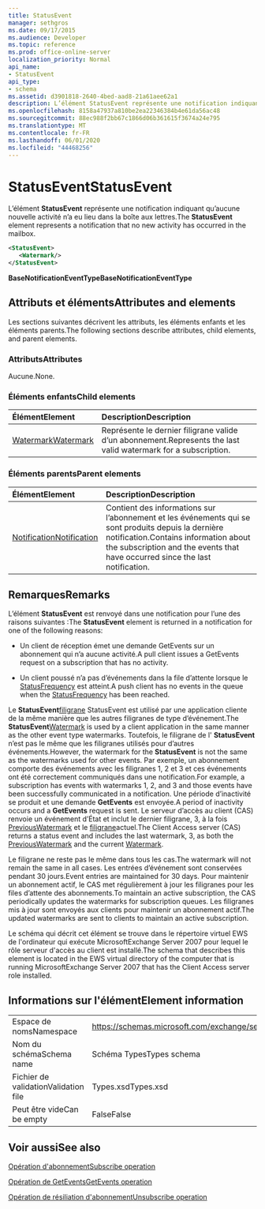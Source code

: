 ```yaml
---
title: StatusEvent
manager: sethgros
ms.date: 09/17/2015
ms.audience: Developer
ms.topic: reference
ms.prod: office-online-server
localization_priority: Normal
api_name:
- StatusEvent
api_type:
- schema
ms.assetid: d3901818-2640-4bed-aad8-21a61aee62a1
description: L’élément StatusEvent représente une notification indiquant qu’aucune nouvelle activité n’a eu lieu dans la boîte aux lettres.
ms.openlocfilehash: 8158a47937a810be2ea22346384b4e61da56ac48
ms.sourcegitcommit: 88ec988f2bb67c1866d06b361615f3674a24e795
ms.translationtype: MT
ms.contentlocale: fr-FR
ms.lasthandoff: 06/01/2020
ms.locfileid: "44468256"
---
```

# <a name="statusevent"></a><span data-ttu-id="980fa-103">StatusEvent</span><span class="sxs-lookup"><span data-stu-id="980fa-103">StatusEvent</span></span>

<span data-ttu-id="980fa-104">L’élément **StatusEvent** représente une notification indiquant qu’aucune nouvelle activité n’a eu lieu dans la boîte aux lettres.</span><span class="sxs-lookup"><span data-stu-id="980fa-104">The **StatusEvent** element represents a notification that no new activity has occurred in the mailbox.</span></span> 
  
```xml
<StatusEvent>
   <Watermark/>
</StatusEvent>
```

 <span data-ttu-id="980fa-105">**BaseNotificationEventType**</span><span class="sxs-lookup"><span data-stu-id="980fa-105">**BaseNotificationEventType**</span></span>
## <a name="attributes-and-elements"></a><span data-ttu-id="980fa-106">Attributs et éléments</span><span class="sxs-lookup"><span data-stu-id="980fa-106">Attributes and elements</span></span>

<span data-ttu-id="980fa-107">Les sections suivantes décrivent les attributs, les éléments enfants et les éléments parents.</span><span class="sxs-lookup"><span data-stu-id="980fa-107">The following sections describe attributes, child elements, and parent elements.</span></span>
  
### <a name="attributes"></a><span data-ttu-id="980fa-108">Attributs</span><span class="sxs-lookup"><span data-stu-id="980fa-108">Attributes</span></span>

<span data-ttu-id="980fa-109">Aucune.</span><span class="sxs-lookup"><span data-stu-id="980fa-109">None.</span></span>
  
### <a name="child-elements"></a><span data-ttu-id="980fa-110">Éléments enfants</span><span class="sxs-lookup"><span data-stu-id="980fa-110">Child elements</span></span>

|<span data-ttu-id="980fa-111">**Élément**</span><span class="sxs-lookup"><span data-stu-id="980fa-111">**Element**</span></span>|<span data-ttu-id="980fa-112">**Description**</span><span class="sxs-lookup"><span data-stu-id="980fa-112">**Description**</span></span>|
|:-----|:-----|
|[<span data-ttu-id="980fa-113">Watermark</span><span class="sxs-lookup"><span data-stu-id="980fa-113">Watermark</span></span>](watermark.md) <br/> |<span data-ttu-id="980fa-114">Représente le dernier filigrane valide d’un abonnement.</span><span class="sxs-lookup"><span data-stu-id="980fa-114">Represents the last valid watermark for a subscription.</span></span>  <br/> |
   
### <a name="parent-elements"></a><span data-ttu-id="980fa-115">Éléments parents</span><span class="sxs-lookup"><span data-stu-id="980fa-115">Parent elements</span></span>

|<span data-ttu-id="980fa-116">**Élément**</span><span class="sxs-lookup"><span data-stu-id="980fa-116">**Element**</span></span>|<span data-ttu-id="980fa-117">**Description**</span><span class="sxs-lookup"><span data-stu-id="980fa-117">**Description**</span></span>|
|:-----|:-----|
|[<span data-ttu-id="980fa-118">Notification</span><span class="sxs-lookup"><span data-stu-id="980fa-118">Notification</span></span>](notification-ex15websvcsotherref.md) <br/> |<span data-ttu-id="980fa-119">Contient des informations sur l’abonnement et les événements qui se sont produits depuis la dernière notification.</span><span class="sxs-lookup"><span data-stu-id="980fa-119">Contains information about the subscription and the events that have occurred since the last notification.</span></span>  <br/> |
   
## <a name="remarks"></a><span data-ttu-id="980fa-120">Remarques</span><span class="sxs-lookup"><span data-stu-id="980fa-120">Remarks</span></span>

<span data-ttu-id="980fa-121">L’élément **StatusEvent** est renvoyé dans une notification pour l’une des raisons suivantes :</span><span class="sxs-lookup"><span data-stu-id="980fa-121">The **StatusEvent** element is returned in a notification for one of the following reasons:</span></span> 
  
- <span data-ttu-id="980fa-122">Un client de réception émet une demande GetEvents sur un abonnement qui n’a aucune activité.</span><span class="sxs-lookup"><span data-stu-id="980fa-122">A pull client issues a GetEvents request on a subscription that has no activity.</span></span>
    
- <span data-ttu-id="980fa-123">Un client poussé n’a pas d’événements dans la file d’attente lorsque le [StatusFrequency](statusfrequency.md) est atteint.</span><span class="sxs-lookup"><span data-stu-id="980fa-123">A push client has no events in the queue when the [StatusFrequency](statusfrequency.md) has been reached.</span></span> 
    
<span data-ttu-id="980fa-124">Le **StatusEvent**[filigrane](watermark.md) StatusEvent est utilisé par une application cliente de la même manière que les autres filigranes de type d’événement.</span><span class="sxs-lookup"><span data-stu-id="980fa-124">The **StatusEvent**[Watermark](watermark.md) is used by a client application in the same manner as the other event type watermarks.</span></span> <span data-ttu-id="980fa-125">Toutefois, le filigrane de l' **StatusEvent** n’est pas le même que les filigranes utilisés pour d’autres événements.</span><span class="sxs-lookup"><span data-stu-id="980fa-125">However, the watermark for the **StatusEvent** is not the same as the watermarks used for other events.</span></span> <span data-ttu-id="980fa-126">Par exemple, un abonnement comporte des événements avec les filigranes 1, 2 et 3 et ces événements ont été correctement communiqués dans une notification.</span><span class="sxs-lookup"><span data-stu-id="980fa-126">For example, a subscription has events with watermarks 1, 2, and 3 and those events have been successfully communicated in a notification.</span></span> <span data-ttu-id="980fa-127">Une période d’inactivité se produit et une demande **GetEvents** est envoyée.</span><span class="sxs-lookup"><span data-stu-id="980fa-127">A period of inactivity occurs and a **GetEvents** request is sent.</span></span> <span data-ttu-id="980fa-128">Le serveur d’accès au client (CAS) renvoie un événement d’État et inclut le dernier filigrane, 3, à la fois [PreviousWatermark](previouswatermark.md) et le [filigrane](watermark.md)actuel.</span><span class="sxs-lookup"><span data-stu-id="980fa-128">The Client Access server (CAS) returns a status event and includes the last watermark, 3, as both the [PreviousWatermark](previouswatermark.md) and the current [Watermark](watermark.md).</span></span>
  
<span data-ttu-id="980fa-129">Le filigrane ne reste pas le même dans tous les cas.</span><span class="sxs-lookup"><span data-stu-id="980fa-129">The watermark will not remain the same in all cases.</span></span> <span data-ttu-id="980fa-130">Les entrées d’événement sont conservées pendant 30 jours.</span><span class="sxs-lookup"><span data-stu-id="980fa-130">Event entries are maintained for 30 days.</span></span> <span data-ttu-id="980fa-131">Pour maintenir un abonnement actif, le CAS met régulièrement à jour les filigranes pour les files d’attente des abonnements.</span><span class="sxs-lookup"><span data-stu-id="980fa-131">To maintain an active subscription, the CAS periodically updates the watermarks for subscription queues.</span></span> <span data-ttu-id="980fa-132">Les filigranes mis à jour sont envoyés aux clients pour maintenir un abonnement actif.</span><span class="sxs-lookup"><span data-stu-id="980fa-132">The updated watermarks are sent to clients to maintain an active subscription.</span></span>
  
<span data-ttu-id="980fa-133">Le schéma qui décrit cet élément se trouve dans le répertoire virtuel EWS de l'ordinateur qui exécute MicrosoftExchange Server 2007 pour lequel le rôle serveur d'accès au client est installé.</span><span class="sxs-lookup"><span data-stu-id="980fa-133">The schema that describes this element is located in the EWS virtual directory of the computer that is running MicrosoftExchange Server 2007 that has the Client Access server role installed.</span></span>
  
## <a name="element-information"></a><span data-ttu-id="980fa-134">Informations sur l'élément</span><span class="sxs-lookup"><span data-stu-id="980fa-134">Element information</span></span>

|||
|:-----|:-----|
|<span data-ttu-id="980fa-135">Espace de noms</span><span class="sxs-lookup"><span data-stu-id="980fa-135">Namespace</span></span>  <br/> |https://schemas.microsoft.com/exchange/services/2006/types  <br/> |
|<span data-ttu-id="980fa-136">Nom du schéma</span><span class="sxs-lookup"><span data-stu-id="980fa-136">Schema name</span></span>  <br/> |<span data-ttu-id="980fa-137">Schéma Types</span><span class="sxs-lookup"><span data-stu-id="980fa-137">Types schema</span></span>  <br/> |
|<span data-ttu-id="980fa-138">Fichier de validation</span><span class="sxs-lookup"><span data-stu-id="980fa-138">Validation file</span></span>  <br/> |<span data-ttu-id="980fa-139">Types.xsd</span><span class="sxs-lookup"><span data-stu-id="980fa-139">Types.xsd</span></span>  <br/> |
|<span data-ttu-id="980fa-140">Peut être vide</span><span class="sxs-lookup"><span data-stu-id="980fa-140">Can be empty</span></span>  <br/> |<span data-ttu-id="980fa-141">False</span><span class="sxs-lookup"><span data-stu-id="980fa-141">False</span></span>  <br/> |
   
## <a name="see-also"></a><span data-ttu-id="980fa-142">Voir aussi</span><span class="sxs-lookup"><span data-stu-id="980fa-142">See also</span></span>



[<span data-ttu-id="980fa-143">Opération d'abonnement</span><span class="sxs-lookup"><span data-stu-id="980fa-143">Subscribe operation</span></span>](subscribe-operation.md)
  
[<span data-ttu-id="980fa-144">Opération de GetEvents</span><span class="sxs-lookup"><span data-stu-id="980fa-144">GetEvents operation</span></span>](getevents-operation.md)
  
[<span data-ttu-id="980fa-145">Opération de résiliation d'abonnement</span><span class="sxs-lookup"><span data-stu-id="980fa-145">Unsubscribe operation</span></span>](unsubscribe-operation.md)

